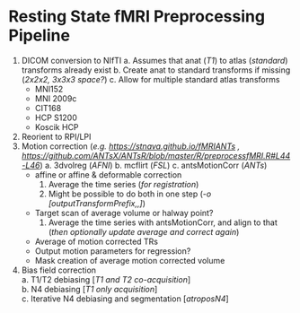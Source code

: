 # Resting State fMRI Preprocessing Pipeline
1. DICOM conversion to NIfTI
  a. Assumes that anat (*T1*) to atlas (*standard*) transforms already exist
  b. Create anat to standard transforms if missing (*2x2x2, 3x3x3 space?*)
  c. Allow for multiple standard atlas transforms
    - MNI152
    - MNI 2009c
    - CIT168
    - HCP S1200
    - Koscik HCP
2. Reorient to RPI/LPI
3. Motion correction (*e.g. https://stnava.github.io/fMRIANTs , https://github.com/ANTsX/ANTsR/blob/master/R/preprocessfMRI.R#L44-L46*)
  a. 3dvolreg (*AFNI*)
  b. mcflirt (*FSL*)
  c. antsMotionCorr (*ANTs*)
    - affine or affine & deformable correction
      1. Average the time series (*for registration*)
      2. Might be possible to do both in one step (*-o [outputTransformPrefix,<outputWarpedImage>,<outputAverageImage>]*)
    - Target scan of average volume or halway point?
      1. Average the time series with antsMotionCorr, and align to that (*then optionally update average and correct again*)
    - Average of motion corrected TRs
    - Output motion parameters for regression?
    - Mask creation of average motion corrected volume
7. Bias field correction  
  a. T1/T2 debiasing [*T1 and T2 co-acquisition*]  
  b. N4 debiasing [*T1 only acquisition*]  
  c. Iterative N4 debiasing and segmentation [*atroposN4*]  
